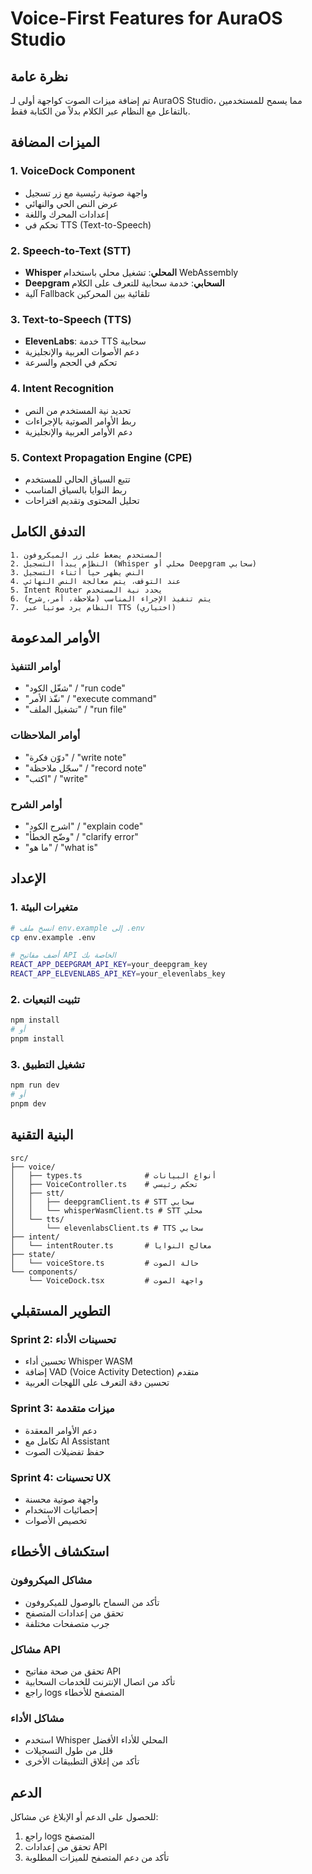 # Voice-First Features for AuraOS Studio

## نظرة عامة

تم إضافة ميزات الصوت كواجهة أولى لـ AuraOS Studio، مما يسمح للمستخدمين بالتفاعل مع النظام عبر الكلام بدلاً من الكتابة فقط.

## الميزات المضافة

### 1. VoiceDock Component
- واجهة صوتية رئيسية مع زر تسجيل
- عرض النص الحي والنهائي
- إعدادات المحرك واللغة
- تحكم في TTS (Text-to-Speech)

### 2. Speech-to-Text (STT)
- **Whisper المحلي**: تشغيل محلي باستخدام WebAssembly
- **Deepgram السحابي**: خدمة سحابية للتعرف على الكلام
- آلية Fallback تلقائية بين المحركين

### 3. Text-to-Speech (TTS)
- **ElevenLabs**: خدمة TTS سحابية
- دعم الأصوات العربية والإنجليزية
- تحكم في الحجم والسرعة

### 4. Intent Recognition
- تحديد نية المستخدم من النص
- ربط الأوامر الصوتية بالإجراءات
- دعم الأوامر العربية والإنجليزية

### 5. Context Propagation Engine (CPE)
- تتبع السياق الحالي للمستخدم
- ربط النوايا بالسياق المناسب
- تحليل المحتوى وتقديم اقتراحات

## التدفق الكامل

```
1. المستخدم يضغط على زر الميكروفون
2. النظام يبدأ التسجيل (Whisper محلي أو Deepgram سحابي)
3. النص يظهر حياً أثناء التسجيل
4. عند التوقف، يتم معالجة النص النهائي
5. Intent Router يحدد نية المستخدم
6. يتم تنفيذ الإجراء المناسب (ملاحظة، أمر، شرح)
7. النظام يرد صوتياً عبر TTS (اختياري)
```

## الأوامر المدعومة

### أوامر التنفيذ
- "شغّل الكود" / "run code"
- "نفّذ الأمر" / "execute command"
- "تشغيل الملف" / "run file"

### أوامر الملاحظات
- "دوّن فكرة" / "write note"
- "سجّل ملاحظة" / "record note"
- "اكتب" / "write"

### أوامر الشرح
- "اشرح الكود" / "explain code"
- "وضّح الخطأ" / "clarify error"
- "ما هو" / "what is"

## الإعداد

### 1. متغيرات البيئة
```bash
# انسخ ملف env.example إلى .env
cp env.example .env

# أضف مفاتيح API الخاصة بك
REACT_APP_DEEPGRAM_API_KEY=your_deepgram_key
REACT_APP_ELEVENLABS_API_KEY=your_elevenlabs_key
```

### 2. تثبيت التبعيات
```bash
npm install
# أو
pnpm install
```

### 3. تشغيل التطبيق
```bash
npm run dev
# أو
pnpm dev
```

## البنية التقنية

```
src/
├── voice/
│   ├── types.ts              # أنواع البيانات
│   ├── VoiceController.ts    # تحكم رئيسي
│   ├── stt/
│   │   ├── deepgramClient.ts # STT سحابي
│   │   └── whisperWasmClient.ts # STT محلي
│   └── tts/
│       └── elevenlabsClient.ts # TTS سحابي
├── intent/
│   └── intentRouter.ts       # معالج النوايا
├── state/
│   └── voiceStore.ts         # حالة الصوت
└── components/
    └── VoiceDock.tsx         # واجهة الصوت
```

## التطوير المستقبلي

### Sprint 2: تحسينات الأداء
- تحسين أداء Whisper WASM
- إضافة VAD (Voice Activity Detection) متقدم
- تحسين دقة التعرف على اللهجات العربية

### Sprint 3: ميزات متقدمة
- دعم الأوامر المعقدة
- تكامل مع AI Assistant
- حفظ تفضيلات الصوت

### Sprint 4: تحسينات UX
- واجهة صوتية محسنة
- إحصائيات الاستخدام
- تخصيص الأصوات

## استكشاف الأخطاء

### مشاكل الميكروفون
- تأكد من السماح بالوصول للميكروفون
- تحقق من إعدادات المتصفح
- جرب متصفحات مختلفة

### مشاكل API
- تحقق من صحة مفاتيح API
- تأكد من اتصال الإنترنت للخدمات السحابية
- راجع logs المتصفح للأخطاء

### مشاكل الأداء
- استخدم Whisper المحلي للأداء الأفضل
- قلل من طول التسجيلات
- تأكد من إغلاق التطبيقات الأخرى

## الدعم

للحصول على الدعم أو الإبلاغ عن مشاكل:
1. راجع logs المتصفح
2. تحقق من إعدادات API
3. تأكد من دعم المتصفح للميزات المطلوبة
